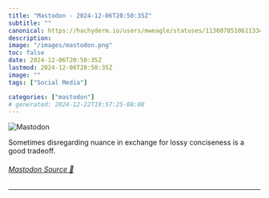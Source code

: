 ```yaml
---
title: "Mastodon - 2024-12-06T20:50:35Z"
subtitle: ""
canonical: https://hachyderm.io/users/mweagle/statuses/113607851061133426
description:
image: "/images/mastodon.png"
toc: false
date: 2024-12-06T20:50:35Z
lastmod: 2024-12-06T20:50:35Z
image: ""
tags: ["Social Media"]

categories: ["mastodon"]
# generated: 2024-12-22T19:57:25-08:00
---
```

![Mastodon](/images/mastodon.png)

<p>Sometimes disregarding nuance in exchange for lossy conciseness is a good tradeoff.</p>


###### [Mastodon Source 🐘](https://hachyderm.io/@mweagle/113607851061133426)

___
